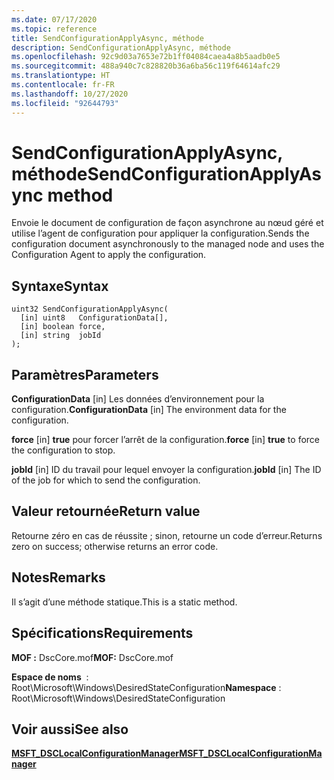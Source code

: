 ```yaml
---
ms.date: 07/17/2020
ms.topic: reference
title: SendConfigurationApplyAsync, méthode
description: SendConfigurationApplyAsync, méthode
ms.openlocfilehash: 92c9d03a7653e72b1ff04084caea4a8b5aadb0e5
ms.sourcegitcommit: 488a940c7c828820b36a6ba56c119f64614afc29
ms.translationtype: HT
ms.contentlocale: fr-FR
ms.lasthandoff: 10/27/2020
ms.locfileid: "92644793"
---
```

# <a name="sendconfigurationapplyasync-method"></a><span data-ttu-id="3164f-103">SendConfigurationApplyAsync, méthode</span><span class="sxs-lookup"><span data-stu-id="3164f-103">SendConfigurationApplyAsync method</span></span>

<span data-ttu-id="3164f-104">Envoie le document de configuration de façon asynchrone au nœud géré et utilise l’agent de configuration pour appliquer la configuration.</span><span class="sxs-lookup"><span data-stu-id="3164f-104">Sends the configuration document asynchronously to the managed node and uses the Configuration Agent to apply the configuration.</span></span>

## <a name="syntax"></a><span data-ttu-id="3164f-105">Syntaxe</span><span class="sxs-lookup"><span data-stu-id="3164f-105">Syntax</span></span>

```mof
uint32 SendConfigurationApplyAsync(
  [in] uint8   ConfigurationData[],
  [in] boolean force,
  [in] string  jobId
);
```

## <a name="parameters"></a><span data-ttu-id="3164f-106">Paramètres</span><span class="sxs-lookup"><span data-stu-id="3164f-106">Parameters</span></span>

<span data-ttu-id="3164f-107">**ConfigurationData** \[in\] Les données d’environnement pour la configuration.</span><span class="sxs-lookup"><span data-stu-id="3164f-107">**ConfigurationData** \[in\] The environment data for the configuration.</span></span>

<span data-ttu-id="3164f-108">**force** \[in\] **true** pour forcer l’arrêt de la configuration.</span><span class="sxs-lookup"><span data-stu-id="3164f-108">**force** \[in\] **true** to force the configuration to stop.</span></span>

<span data-ttu-id="3164f-109">**jobId** \[in\] ID du travail pour lequel envoyer la configuration.</span><span class="sxs-lookup"><span data-stu-id="3164f-109">**jobId** \[in\] The ID of the job for which to send the configuration.</span></span>

## <a name="return-value"></a><span data-ttu-id="3164f-110">Valeur retournée</span><span class="sxs-lookup"><span data-stu-id="3164f-110">Return value</span></span>

<span data-ttu-id="3164f-111">Retourne zéro en cas de réussite ; sinon, retourne un code d’erreur.</span><span class="sxs-lookup"><span data-stu-id="3164f-111">Returns zero on success; otherwise returns an error code.</span></span>

## <a name="remarks"></a><span data-ttu-id="3164f-112">Notes</span><span class="sxs-lookup"><span data-stu-id="3164f-112">Remarks</span></span>

<span data-ttu-id="3164f-113">Il s’agit d’une méthode statique.</span><span class="sxs-lookup"><span data-stu-id="3164f-113">This is a static method.</span></span>

## <a name="requirements"></a><span data-ttu-id="3164f-114">Spécifications</span><span class="sxs-lookup"><span data-stu-id="3164f-114">Requirements</span></span>

<span data-ttu-id="3164f-115">**MOF :** DscCore.mof</span><span class="sxs-lookup"><span data-stu-id="3164f-115">**MOF:** DscCore.mof</span></span>

<span data-ttu-id="3164f-116">**Espace de noms**  : Root\Microsoft\Windows\DesiredStateConfiguration</span><span class="sxs-lookup"><span data-stu-id="3164f-116">**Namespace** : Root\Microsoft\Windows\DesiredStateConfiguration</span></span>

## <a name="see-also"></a><span data-ttu-id="3164f-117">Voir aussi</span><span class="sxs-lookup"><span data-stu-id="3164f-117">See also</span></span>

[<span data-ttu-id="3164f-118">**MSFT_DSCLocalConfigurationManager**</span><span class="sxs-lookup"><span data-stu-id="3164f-118">**MSFT_DSCLocalConfigurationManager**</span></span>](msft-dsclocalconfigurationmanager.md)
